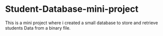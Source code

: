 # Student-Database-mini-project
This is a mini project where i created a small database to store and retrieve students Data from a binary file.
